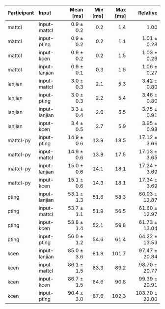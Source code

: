 | Participant | Input | Mean [ms] | Min [ms] | Max [ms] | Relative |
|:---|:---|---:|---:|---:|---:|
| mattcl | input-mattcl | 0.9 ± 0.2 | 0.2 | 1.4 | 1.00 |
| mattcl | input-pting | 0.9 ± 0.2 | 0.2 | 1.1 | 1.01 ± 0.28 |
| mattcl | input-kcen | 0.9 ± 0.2 | 0.2 | 1.5 | 1.03 ± 0.29 |
| mattcl | input-lanjian | 0.9 ± 0.1 | 0.3 | 1.5 | 1.06 ± 0.27 |
| lanjian | input-mattcl | 3.0 ± 0.3 | 2.1 | 5.3 | 3.42 ± 0.80 |
| lanjian | input-pting | 3.0 ± 0.3 | 2.2 | 5.4 | 3.46 ± 0.80 |
| lanjian | input-lanjian | 3.3 ± 0.4 | 2.6 | 5.5 | 3.75 ± 0.91 |
| lanjian | input-kcen | 3.4 ± 0.5 | 2.7 | 5.9 | 3.95 ± 0.98 |
| mattcl-py | input-pting | 14.9 ± 0.6 | 13.9 | 18.5 | 17.12 ± 3.66 |
| mattcl-py | input-mattcl | 14.9 ± 0.6 | 13.8 | 17.5 | 17.13 ± 3.65 |
| mattcl-py | input-lanjian | 15.0 ± 0.6 | 14.1 | 18.1 | 17.24 ± 3.69 |
| mattcl-py | input-kcen | 15.1 ± 0.6 | 14.3 | 18.1 | 17.34 ± 3.69 |
| pting | input-lanjian | 53.1 ± 1.3 | 51.6 | 58.3 | 60.93 ± 12.87 |
| pting | input-mattcl | 53.7 ± 1.1 | 51.9 | 56.5 | 61.60 ± 12.97 |
| pting | input-kcen | 53.8 ± 1.4 | 52.1 | 59.8 | 61.73 ± 13.04 |
| pting | input-pting | 56.0 ± 1.2 | 54.6 | 61.4 | 64.22 ± 13.53 |
| kcen | input-lanjian | 85.0 ± 3.6 | 81.9 | 101.7 | 97.47 ± 20.84 |
| kcen | input-mattcl | 86.1 ± 1.5 | 83.3 | 89.2 | 98.70 ± 20.77 |
| kcen | input-kcen | 86.7 ± 1.5 | 84.6 | 90.8 | 99.39 ± 20.91 |
| kcen | input-pting | 90.4 ± 3.0 | 87.6 | 102.3 | 103.70 ± 22.00 |
